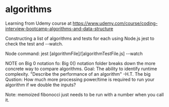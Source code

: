 # algorithms

Learning from Udemy course at https://www.udemy.com/course/coding-interview-bootcamp-algorithms-and-data-structure

Constructing a list of algorithms and tests for each using Node.js jest to check the test and --watch.

Node command:
jest [algorithmFile]/[algorithmTestFile.js] --watch

NOTE on Big 0 notation fo:
Big 0() notation folder breaks down the more concrete way to compare algorithms. Goal: The ability to identify runtime complexity.
   "Describe the performance of an algorithm" -H.T.
The big Qustion: 
How much more processing power/time is required to run your algorithm if we double the inputs?

Note:
memoized fibonocci just needs to be run with a number when you call it.
